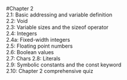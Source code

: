 #Chapter 2  
2.1:  Basic addressing and variable definition  
2.2:  Void  
2.3:  Variable sizes and the sizeof operator  
2.4:  Integers  
2.4a: Fixed-width integers  
2.5:  Floating point numbers  
2.6:  Boolean values  
2.7:	Chars 
2.8:	Literals  
2.9:	Symbolic constants and the const keyword  
2.10: Chapter 2 comprehensive quiz  
